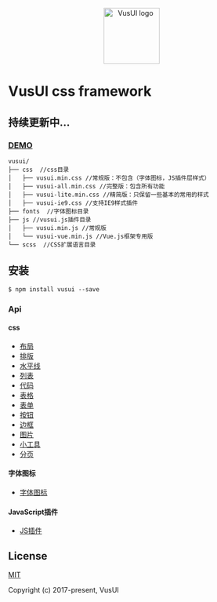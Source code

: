 <p align="center"><a href="http://vusui.cn" target="_blank" rel="noopener noreferrer"><img width="114" src="http://vusui.com/static/img/logo.c874a2a.svg" alt="VusUI logo"></a></p>

# VusUI css framework
## 持续更新中...

### [DEMO](http://www.vusui.com)

```
vusui/
├── css  //css目录
│   ├── vusui.min.css //常规版：不包含（字体图标，JS插件层样式）
│   ├── vusui-all.min.css //完整版：包含所有功能
│   ├── vusui-lite.min.css //精简版：只保留一些基本的常用的样式
│   ├── vusui-ie9.css //支持IE9样式插件
├── fonts  //字体图标目录
├── js //vusui.js插件目录
│   ├── vusui.min.js //常规版
│   └── vusui-vue.min.js //Vue.js框架专用版
└── scss  //CSS扩展语言目录
```

## 安装
```
$ npm install vusui --save
```

### Api

#### css

- [布局](http://www.vusui.com/css.html#layout)
- [排版](http://www.vusui.com/css.html#typeset)
- [水平线](http://www.vusui.com/css.html#horizontal)
- [列表](http://www.vusui.com/css.html#list)
- [代码](http://www.vusui.com/css.html#code)
- [表格](http://www.vusui.com/css.html#table)
- [表单](http://www.vusui.com/css.html#form)
- [按钮](http://www.vusui.com/css.html#btn)
- [边框](http://www.vusui.com/css.html#border)
- [图片](http://www.vusui.com/css.html#image)
- [小工具](http://www.vusui.com/css.html#tool)
- [分页](http://www.vusui.com/css.html#page)


#### 字体图标

- [字体图标](http://www.vusui.com/icon.html)

#### JavaScript插件

- [JS插件](http://www.vusui.com/js.html)

## License

[MIT](http://opensource.org/licenses/MIT)

Copyright (c) 2017-present, VusUI
